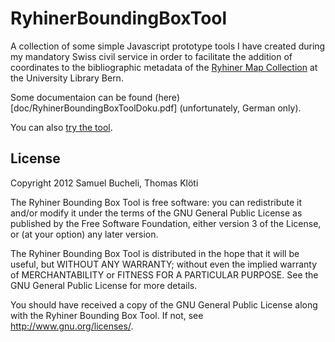 # RyhinerBoundingBoxTool

A collection of some simple Javascript prototype tools I have created during my mandatory Swiss civil service in order to facilitate the addition of coordinates to the bibliographic metadata of the [Ryhiner Map Collection](http://www.ub.unibe.ch/content/suchen__finden/sondersammlungen/the_ryhiner_map_collection/index_ger.html) at the University Library Bern.

Some documentaion can be found (here)[doc/RyhinerBoundingBoxToolDoku.pdf] (unfortunately, German only).

You can also [try the tool](http://htmlpreview.github.io/?https://raw.githubusercontent.com/godfatherofpolka/RyhinerBoundingBoxTool/master/index.html).

## License

  Copyright 2012 Samuel Bucheli, Thomas Klöti

  The Ryhiner Bounding Box Tool is free software: you can redistribute it and/or modify
  it under the terms of the GNU General Public License as published by
  the Free Software Foundation, either version 3 of the License, or
  (at your option) any later version.

  The Ryhiner Bounding Box Tool is distributed in the hope that it will be useful,
  but WITHOUT ANY WARRANTY; without even the implied warranty of
  MERCHANTABILITY or FITNESS FOR A PARTICULAR PURPOSE.  See the
  GNU General Public License for more details.

  You should have received a copy of the GNU General Public License
  along with the Ryhiner Bounding Box Tool.  If not, see <http://www.gnu.org/licenses/>.